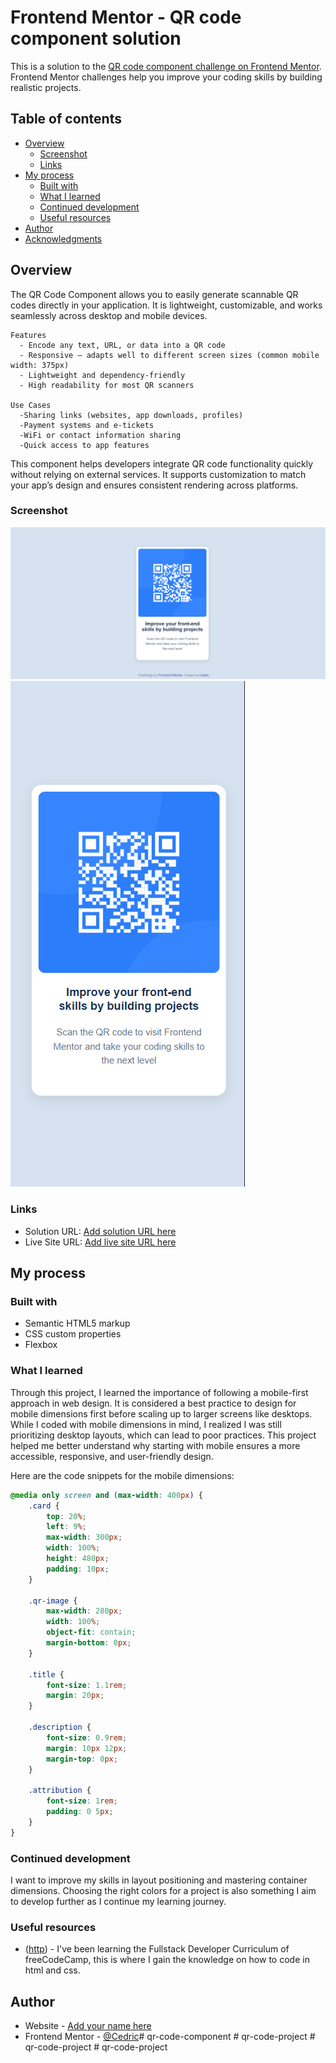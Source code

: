 # Frontend Mentor - QR code component solution

This is a solution to the [QR code component challenge on Frontend Mentor](https://www.frontendmentor.io/challenges/qr-code-component-iux_sIO_H). Frontend Mentor challenges help you improve your coding skills by building realistic projects. 

## Table of contents

- [Overview](#overview)
  - [Screenshot](#screenshot)
  - [Links](#links)
- [My process](#my-process)
  - [Built with](#built-with)
  - [What I learned](#what-i-learned)
  - [Continued development](#continued-development)
  - [Useful resources](#useful-resources)
- [Author](#author)
- [Acknowledgments](#acknowledgments)

## Overview

  The QR Code Component allows you to easily generate scannable QR codes directly in your application. It is lightweight, customizable, and works seamlessly across desktop and mobile devices.

    Features
      - Encode any text, URL, or data into a QR code
      - Responsive — adapts well to different screen sizes (common mobile width: 375px)
      - Lightweight and dependency-friendly
      - High readability for most QR scanners

    Use Cases
      -Sharing links (websites, app downloads, profiles)
      -Payment systems and e-tickets
      -WiFi or contact information sharing
      -Quick access to app features
  
  This component helps developers integrate QR code functionality quickly without relying on external services. It supports customization to match your app’s design and ensures consistent rendering across platforms.

### Screenshot
![alt text](image1.png)
![alt text](image.png)

### Links

- Solution URL: [Add solution URL here](https://your-solution-url.com)
- Live Site URL: [Add live site URL here](https://your-live-site-url.com)

## My process

### Built with

- Semantic HTML5 markup
- CSS custom properties
- Flexbox

### What I learned

Through this project, I learned the importance of following a mobile-first approach in web design. It is considered a best practice to design for mobile dimensions first before scaling up to larger screens like desktops. While I coded with mobile dimensions in mind, I realized I was still prioritizing desktop layouts, which can lead to poor practices. This project helped me better understand why starting with mobile ensures a more accessible, responsive, and user-friendly design.

Here are the code snippets for the mobile dimensions: 

```css
@media only screen and (max-width: 400px) {
    .card {
        top: 20%;
        left: 9%;
        max-width: 300px;
        width: 100%;
        height: 480px;
        padding: 10px;
    }

    .qr-image {
        max-width: 280px;
        width: 100%;
        object-fit: contain;
        margin-bottom: 0px;
    }

    .title {
        font-size: 1.1rem;
        margin: 20px;
    }

    .description {
        font-size: 0.9rem;
        margin: 10px 12px;
        margin-top: 0px;
    }

    .attribution {
        font-size: 1rem;
        padding: 0 5px;
    }
}

```

### Continued development

I want to improve my skills in layout positioning and mastering container dimensions. Choosing the right colors for a project is also something I aim to develop further as I continue my learning journey.

### Useful resources

- ([http](https://www.freecodecamp.org/)) - I've been learning the Fullstack Developer Curriculum of freeCodeCamp, this is where I gain the knowledge on how to code in html and css.

## Author

- Website - [Add your name here](https://www.your-site.com)
- Frontend Mentor - [@Cedric](https://www.frontendmentor.io/profile/Cedric-Celestino)#   q r - c o d e - c o m p o n e n t 
 
 #   q r - c o d e - p r o j e c t 
 
 #   q r - c o d e - p r o j e c t 
 
 #   q r - c o d e - p r o j e c t 
 
 